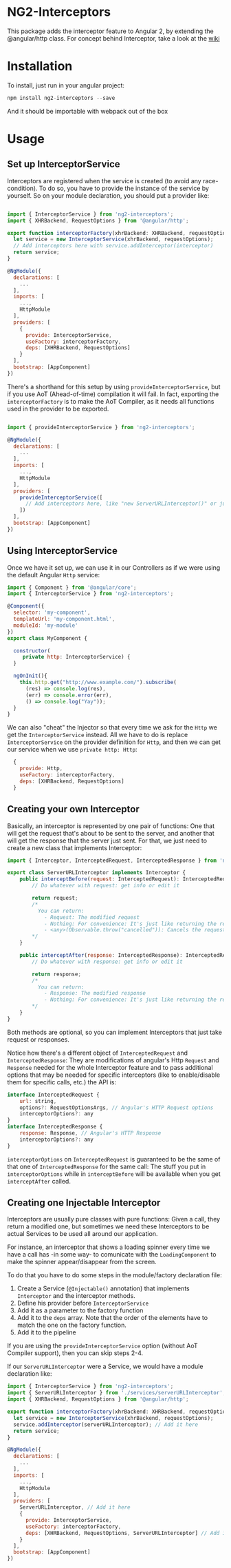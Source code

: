# NG2-Interceptors

This package adds the interceptor feature to Angular 2, by extending the @angular/http class. For concept behind Interceptor, take a look at the [wiki](https://github.com/voliva/angular2-interceptors/wiki/Concept)

# Installation

To install, just run in your angular project:

```javascript
npm install ng2-interceptors --save
```

And it should be importable with webpack out of the box

# Usage
## Set up InterceptorService
Interceptors are registered when the service is created (to avoid any race-condition). To do so, you have to provide the instance of the service by yourself. So on your module declaration, you should put a provider like:

```javascript

import { InterceptorService } from 'ng2-interceptors';
import { XHRBackend, RequestOptions } from '@angular/http';

export function interceptorFactory(xhrBackend: XHRBackend, requestOptions: RequestOptions){
  let service = new InterceptorService(xhrBackend, requestOptions);
  // Add interceptors here with service.addInterceptor(interceptor)
  return service;
}

@NgModule({
  declarations: [
    ...
  ],
  imports: [
    ...,
    HttpModule
  ],
  providers: [
    {
      provide: InterceptorService,
      useFactory: interceptorFactory,
      deps: [XHRBackend, RequestOptions]
    }
  ],
  bootstrap: [AppComponent]
})
```

There's a shorthand for this setup by using `provideInterceptorService`, but if you use AoT (Ahead-of-time) compilation it will fail. In fact, exporting the `interceptorFactory` is to make the AoT Compiler, as it needs all functions used in the provider to be exported.

```javascript

import { provideInterceptorService } from 'ng2-interceptors';

@NgModule({
  declarations: [
    ...
  ],
  imports: [
    ...,
    HttpModule
  ],
  providers: [
    provideInterceptorService([
      // Add interceptors here, like "new ServerURLInterceptor()" or just "ServerURLInterceptor" if it has a provider
    ])
  ],
  bootstrap: [AppComponent]
})
```

## Using InterceptorService
Once we have it set up, we can use it in our Controllers as if we were using the default Angular `Http` service:
```javascript
import { Component } from '@angular/core';
import { InterceptorService } from 'ng2-interceptors';

@Component({
  selector: 'my-component',
  templateUrl: 'my-component.html',
  moduleId: 'my-module'
})
export class MyComponent {

  constructor(
     private http: InterceptorService) {
  }

  ngOnInit(){
    this.http.get("http://www.example.com/").subscribe(
      (res) => console.log(res),
      (err) => console.error(err),
      () => console.log("Yay"));
  }
}
```

We can also "cheat" the Injector so that every time we ask for the `Http` we get the `InterceptorService` instead. All we have to do is replace `InterceptorService` on the provider definition for `Http`, and then we can get our service when we use `private http: Http`:

```javascript
  {
    provide: Http,
    useFactory: interceptorFactory,
    deps: [XHRBackend, RequestOptions]
  }
```

## Creating your own Interceptor
Basically, an interceptor is represented by one pair of functions: One that will get the request that's about to be sent to the server, and another that will get the response that the server just sent. For that, we just need to create a new class that implements Interceptor:

```javascript
import { Interceptor, InterceptedRequest, InterceptedResponse } from 'ng2-interceptors';

export class ServerURLInterceptor implements Interceptor {
    public interceptBefore(request: InterceptedRequest): InterceptedRequest {
        // Do whatever with request: get info or edit it

        return request;
        /*
          You can return:
            - Request: The modified request
            - Nothing: For convenience: It's just like returning the request
            - <any>(Observable.throw("cancelled")): Cancels the request, interrupting it from the pipeline, and calling back 'interceptAfter' in backwards order of those interceptors that got called up to this point.
        */
    }

    public interceptAfter(response: InterceptedResponse): InterceptedResponse {
        // Do whatever with response: get info or edit it

        return response;
        /*
          You can return:
            - Response: The modified response
            - Nothing: For convenience: It's just like returning the response
        */
    }
}
```

Both methods are optional, so you can implement Interceptors that just take request or responses.

Notice how there's a different object of `InterceptedRequest` and `InterceptedResponse`: They are modifications of angular's Http `Request` and `Response` needed for the whole Interceptor feature and to pass additional options that may be needed for specific interceptors (like to enable/disable them for specific calls, etc.) the API is:

```javascript
interface InterceptedRequest {
    url: string,
    options?: RequestOptionsArgs, // Angular's HTTP Request options
    interceptorOptions?: any
}
interface InterceptedResponse {
    response: Response, // Angular's HTTP Response
    interceptorOptions?: any
}
```
`interceptorOptions` on `InterceptedRequest` is guaranteed to be the same of that one of `InterceptedResponse` for the same call: The stuff you put in `interceptorOptions` while in `interceptBefore` will be available when you get `interceptAfter` called.

## Creating one Injectable Interceptor
Interceptors are usually pure classes with pure functions: Given a call, they return a modified one, but sometimes we need these Interceptors to be actual Services to be used all around our application.

For instance, an interceptor that shows a loading spinner every time we have a call has -in some way- to comunicate with the `LoadingComponent` to make the spinner appear/disappear from the screen.

To do that you have to do some steps in the module/factory declaration file:
1. Create a Service (`@Injectable()` annotation) that implements `Interceptor` and the interceptor methods.
2. Define his provider before `InterceptorService`
3. Add it as a parameter to the factory function
4. Add it to the `deps` array. Note that the order of the elements have to match the one on the factory function.
5. Add it to the pipeline

If you are using the `provideInterceptorService` option (without AoT Compiler support), then you can skip steps 2-4.

If our `ServerURLInterceptor` were a Service, we would have a module declaration like:
```javascript
import { InterceptorService } from 'ng2-interceptors';
import { ServerURLInterceptor } from './services/serverURLInterceptor';
import { XHRBackend, RequestOptions } from '@angular/http';

export function interceptorFactory(xhrBackend: XHRBackend, requestOptions: RequestOptions, serverURLInterceptor:ServerURLInterceptor){ // Add it here
  let service = new InterceptorService(xhrBackend, requestOptions);
  service.addInterceptor(serverURLInterceptor); // Add it here
  return service;
}

@NgModule({
  declarations: [
    ...
  ],
  imports: [
    ...,
    HttpModule
  ],
  providers: [
    ServerURLInterceptor, // Add it here
    {
      provide: InterceptorService,
      useFactory: interceptorFactory,
      deps: [XHRBackend, RequestOptions, ServerURLInterceptor] // Add it here, in the same order as the signature of interceptorFactory
    }
  ],
  bootstrap: [AppComponent]
})
```
